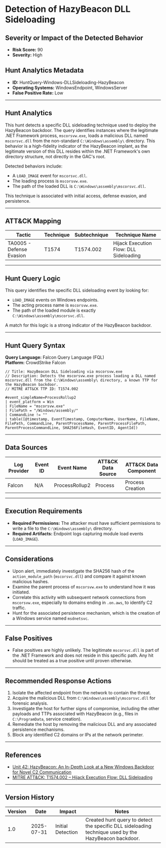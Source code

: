 
# Detection of HazyBeacon DLL Sideloading

## Severity or Impact of the Detected Behavior
- **Risk Score:** 90
- **Severity:** High

## Hunt Analytics Metadata

- **ID:** HuntQuery-Windows-DLLSideloading-HazyBeacon
- **Operating Systems:** WindowsEndpoint, WindowsServer
- **False Positive Rate:** Low

---

## Hunt Analytics

This hunt detects a specific DLL sideloading technique used to deploy the HazyBeacon backdoor. The query identifies instances where the legitimate .NET Framework process, `mscorsvw.exe`, loads a malicious DLL named `mscorsvc.dll` from the non-standard `C:\Windows\assembly\` directory. This behavior is a high-fidelity indicator of the HazyBeacon implant, as the legitimate version of this DLL resides within the .NET Framework's own directory structure, not directly in the GAC's root.

Detected behaviors include:
- A `LOAD_IMAGE` event for `mscorsvc.dll`.
- The loading process is `mscorsvw.exe`.
- The path of the loaded DLL is `C:\Windows\assembly\mscorsvc.dll`.

This technique is associated with initial access, defense evasion, and persistence.

---

## ATT&CK Mapping

| Tactic                        | Technique   | Subtechnique | Technique Name                                 |
|-------------------------------|-------------|--------------|------------------------------------------------|
| TA0005 - Defense Evasion      | T1574       | T1574.002    | Hijack Execution Flow: DLL Sideloading         |

---

## Hunt Query Logic

This query identifies the specific DLL sideloading event by looking for:

- `LOAD_IMAGE` events on Windows endpoints.
- The acting process name is `mscorsvw.exe`.
- The path of the loaded module is exactly `C:\Windows\assembly\mscorsvc.dll`.

A match for this logic is a strong indicator of the HazyBeacon backdoor.

---

## Hunt Query Syntax

**Query Language:** Falcon Query Language (FQL)  
**Platform:** CrowdStrike Falcon

```fql
// Title: HazyBeacon DLL Sideloading via mscorsvw.exe
// Description: Detects the mscorsvw.exe process loading a DLL named mscorsvc.dll from the C:\Windows\assembly\ directory, a known TTP for the HazyBeacon backdoor.
// MITRE ATT&CK TTP ID: T1574.002

#event_simpleName=ProcessRollup2 
| event_platform = Win
| FileName = "mscorsvw.exe"
| FilePath = "/Windows/assembly/"
| CommandLine != ""
| table([@timestamp, EventTimestamp, ComputerName, UserName, FileName, FilePath, CommandLine, ParentProcessName, ParentProcessFilePath, ParentProcessCommandLine, SHA256FileHash, EventID, AgentId])
```

---

## Data Sources

| Log Provider | Event ID | Event Name       | ATT&CK Data Source  | ATT&CK Data Component  |
|--------------|----------|------------------|---------------------|------------------------|
| Falcon       | N/A      | ProcessRollup2   | Process             | Process Creation       |

---

## Execution Requirements

- **Required Permissions:** The attacker must have sufficient permissions to write a file to the `C:\Windows\assembly\` directory.
- **Required Artifacts:** Endpoint logs capturing module load events (`LOAD_IMAGE`).

---

## Considerations

- Upon alert, immediately investigate the SHA256 hash of the `action_module_path` (`mscorsvc.dll`) and compare it against known malicious hashes.
- Examine the parent process of `mscorsvw.exe` to understand how it was initiated.
- Correlate this activity with subsequent network connections from `mscorsvw.exe`, especially to domains ending in `.on.aws`, to identify C2 traffic.
- Hunt for the associated persistence mechanism, which is the creation of a Windows service named `msdnetsvc`.

---

## False Positives

- False positives are highly unlikely. The legitimate `mscorsvc.dll` is part of the .NET Framework and does not reside in this specific path. Any hit should be treated as a true positive until proven otherwise.

---

## Recommended Response Actions

1.  Isolate the affected endpoint from the network to contain the threat.
2.  Acquire the malicious DLL from `C:\Windows\assembly\mscorsvc.dll` for forensic analysis.
3.  Investigate the host for further signs of compromise, including the other payloads and TTPs associated with HazyBeacon (e.g., files in `C:\ProgramData`, service creation).
4.  Remediate the host by removing the malicious DLL and any associated persistence mechanisms.
5.  Block any identified C2 domains or IPs at the network perimeter.

---

## References

- [Unit 42: HazyBeacon: An In-Depth Look at a New Windows Backdoor for Novel C2 Communication](https://unit42.paloaltonetworks.com/windows-backdoor-for-novel-c2-communication/)
- [MITRE ATT&CK: T1574.002 – Hijack Execution Flow: DLL Sideloading](https://attack.mitre.org/techniques/T1574/002/)

---

## Version History

| Version | Date       | Impact            | Notes                                                                                      |
|---------|------------|-------------------|--------------------------------------------------------------------------------------------|
| 1.0     | 2025-07-31 | Initial Detection | Created hunt query to detect the specific DLL sideloading technique used by the HazyBeacon backdoor. |
